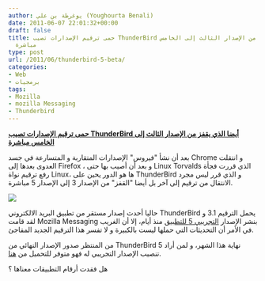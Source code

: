 ```yaml
---
author: يوغرطة بن علي (Youghourta Benali)
date: 2011-06-07 22:01:32+00:00
draft: false
title: حمى ترقيم الإصدارات تصيب ThunderBird أيضا الذي يقفز من الإصدار الثالث إلى الخامس
  مباشرة
type: post
url: /2011/06/thunderbird-5-beta/
categories:
- Web
- برمجيات
tags:
- Mozilla
- mozilla Messaging
- Thunderbird
---
```


[**حمى ترقيم الإصدارات تصيب ThunderBird أيضا الذي يقفز من الإصدار الثالث إلى الخامس مباشرة**](http://www.it-scoop.com/2011/06/thunderbird-5-beta/)


بعد أن نشأ "فيروس" الإصدارات المتقاربة و المتسارعة في جسد Chrome و انتقلت العدوى بعدها إلى Firefox ، و بعد أن أصيب بها حتى Linux Torvalds الذي قررت فجأة رفع ترقيم نواة Linux، ها هو الدور يحين على ThunderBird و الذي قرر ليس مجرد الانتقال من ترقيم إلى آخر بل أيضا "القفز" من الإصدار 3 إلى الإصدار 5 مباشرة.

[![](http://www.it-scoop.com/wp-content/uploads/2010/08/thunderbird-logo.png)
](http://www.it-scoop.com/2011/06/thunderbird-5-beta/)

حاليا أحدث إصدار مستقر من تطبيق البريد الالكتروني ThunderBird يحمل الترقيم 3.1 و لقد قامت Mozilla Messaging بنشر الإصدار [التجريبي 5 للتطبيق](http://www.mozillamessaging.com/en-US/thunderbird/5.0b1/releasenotes/) منذ أيام، إلا أن الغريب في الأمر أن التحديثات التي حملها ليست بالكبيرة و لا تفسر هذا الترقيم الجديد المفاجئ.

من المنتظر صدور الإصدار النهائي من ThunderBird 5 نهاية هذا الشهر، و لمن أراد تنصيب الإصدار التجريبي له فهو متوفر للتحميل من [هنا](http://www.mozillamessaging.com/en-US/thunderbird/early_releases/downloads/).

هل فقدت أرقام التطبيقات معناها ؟
